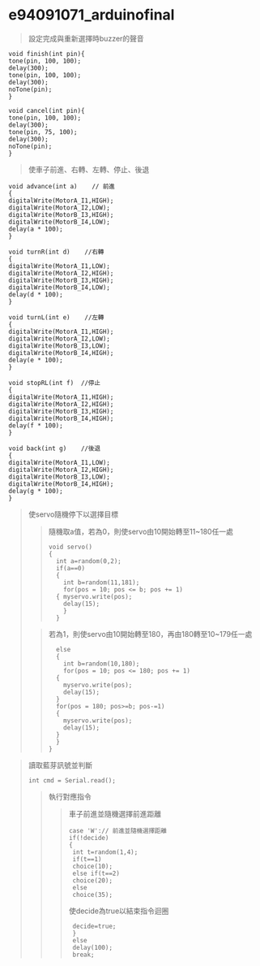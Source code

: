 # e94091071_arduinofinal
> 設定完成與重新選擇時buzzer的聲音

    void finish(int pin){
    tone(pin, 100, 100);
    delay(300);
    tone(pin, 100, 100);
    delay(300);
    noTone(pin);
    }

    void cancel(int pin){
    tone(pin, 100, 100);
    delay(300);
    tone(pin, 75, 100);
    delay(300);
    noTone(pin);
    }
    
> 使車子前進、右轉、左轉、停止、後退

    void advance(int a)    // 前進
    {
    digitalWrite(MotorA_I1,HIGH);   
    digitalWrite(MotorA_I2,LOW);
    digitalWrite(MotorB_I3,HIGH);   
    digitalWrite(MotorB_I4,LOW);
    delay(a * 100);
    }

    void turnR(int d)    //右轉
    {
    digitalWrite(MotorA_I1,LOW);    
    digitalWrite(MotorA_I2,HIGH);
    digitalWrite(MotorB_I3,HIGH);   
    digitalWrite(MotorB_I4,LOW);
    delay(d * 100);
    }

    void turnL(int e)    //左轉
    {
    digitalWrite(MotorA_I1,HIGH);   
    digitalWrite(MotorA_I2,LOW);
    digitalWrite(MotorB_I3,LOW);    
    digitalWrite(MotorB_I4,HIGH);
    delay(e * 100);
    }    

    void stopRL(int f)  //停止
    {
    digitalWrite(MotorA_I1,HIGH);   
    digitalWrite(MotorA_I2,HIGH);
    digitalWrite(MotorB_I3,HIGH);   
    digitalWrite(MotorB_I4,HIGH);
    delay(f * 100);
    }

    void back(int g)    //後退
    {
    digitalWrite(MotorA_I1,LOW);    
    digitalWrite(MotorA_I2,HIGH);
    digitalWrite(MotorB_I3,LOW);    
    digitalWrite(MotorB_I4,HIGH);
    delay(g * 100);     
    }
    
> 使servo隨機停下以選擇目標
>
> > 隨機取a值，若為0，則使servo由10開始轉至11~180任一處
> > 
> >     void servo()  
> >     {
> >       int a=random(0,2);
> >       if(a==0)
> >       {
> >         int b=random(11,181);
> >         for(pos = 10; pos <= b; pos += 1) 
> >       { myservo.write(pos);             
> >         delay(15);
> >         } 
> >       }
> 
> > 若為1，則使servo由10開始轉至180，再由180轉至10~179任一處
> > 
> >       else
> >       {
> >         int b=random(10,180);
> >         for(pos = 10; pos <= 180; pos += 1) 
> >       {                                  
> >         myservo.write(pos);             
> >         delay(15);                     
> >       } 
> >       for(pos = 180; pos>=b; pos-=1)      
> >       {                                
> >         myservo.write(pos);               
> >         delay(15);                       
> >       } 
> >       }
> >     }

> 讀取藍芽訊號並判斷
> 
>     int cmd = Serial.read();
> > 執行對應指令
> > > 車子前進並隨機選擇前進距離
> > > 
> > >     case 'W':// 前進並隨機選擇距離
> > >     if(!decide)
> > >     {  
> > >      int t=random(1,4);
> > >      if(t==1)
> > >      choice(10); 
> > >      else if(t==2)
> > >      choice(20);
> > >      else
> > >      choice(35);
> > > 使decide為true以結束指令迴圈
> > > 
> > >      decide=true;
> > >      }
> > >      else
> > >      delay(100);  
> > >      break;
